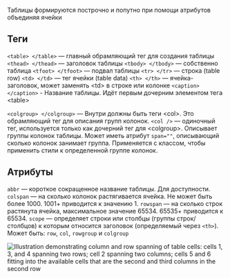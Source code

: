 Таблицы формируются построчно и попутно при помощи атрибутов объединяя ячейки

## Теги
`<table> </table>` — главный обрамляющий тег для создания таблицы
`<thead> </thead>` — заголовок таблицы
`<tbody> </tbody>` — собственно таблица
`<tfoot> </tfoot>` — подвал таблицы
`<tr> </tr>` — строка (table row)
`<td> </td>` — тег ячейки (table data)
`<th> </th>` — ячейка-заголовок, может заменять \<td> в строке или колонке
`<caption> </caption>` - Название таблицы. Идёт первым дочерним элементом тега \<table>

`<colgroup> </colgroup>` — Внутри должны быть теги \<col>. Это обрамляющий тег для описания групп колонок.
`<col />` — одиночный тег, используется только как дочерний тег для \<colgroup>. Описывает группы колонок таблицы. Может иметь атрибут `span=""`, описывающий сколько колонок занимает группа. Применяется с классом, чтобы применить стили к определенной группе колонок.
## Атрибуты
`abbr` — короткое сокращенное название таблицы. Для доступности.
`colspan` — на сколько колонок растягивается ячейка. Не может быть более 1000. 1001+ приводится к значению 1.
`rowspan` — на сколько строк растянута ячейка, максимальное значение 65534. 65535+ приводится к 65534.
`scope` — определяет строки или столбцы (группы строк/столбцов) к которым относится заголовок (определяемый через `<th>`). Может быть: `row`, `col`, `rowgroup` и `colgroup`

![Illustration demonstrating column and row spanning of table cells: cells 1, 3, and 4 spanning two rows; cell 2 spanning two columns; cells 5 and 6 fitting into the available cells that are the second and third columns in the second row](https://developer.mozilla.org/en-US/docs/Web/HTML/Element/th/column-row-span.png)

